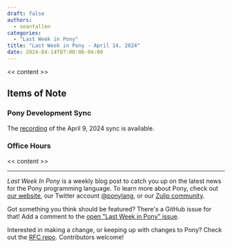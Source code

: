 ```yaml
---
draft: false
authors:
  - seantallen
categories:
  - "Last Week in Pony"
title: "Last Week in Pony - April 14, 2024"
date: 2024-04-14T07:00:06-04:00
---
```


<< content >>

<!-- more -->

## Items of Note

### Pony Development Sync

The [recording](https://vimeo.com/<<content>>) of the April 9, 2024 sync is available.

### Office Hours

<< content >>

---

_Last Week In Pony_ is a weekly blog post to catch you up on the latest news for the Pony programming language. To learn more about Pony, check out [our website](https://ponylang.io), our Twitter account [@ponylang](https://twitter.com/ponylang), or our [Zulip community](https://ponylang.zulipchat.com).

Got something you think should be featured? There's a GitHub issue for that! Add a comment to the [open "Last Week in Pony" issue](https://github.com/ponylang/ponylang.github.io/issues?q=is%3Aissue+is%3Aopen+label%3Alast-week-in-pony).

Interested in making a change, or keeping up with changes to Pony? Check out the [RFC repo](https://github.com/ponylang/rfcs). Contributors welcome!
